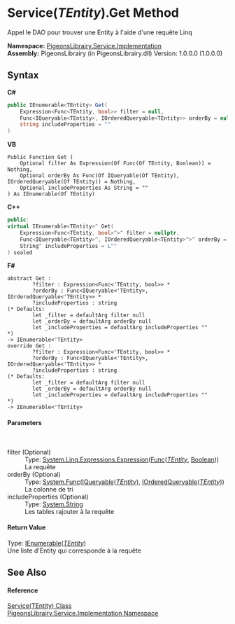 # Service(*TEntity*).Get Method 
 

Appel le DAO pour trouver une Entity à l'aide d'une requête Linq

**Namespace:**&nbsp;<a href="61ea8cdd-bbb0-4640-7fbb-d4c259f85123">PigeonsLibrairy.Service.Implementation</a><br />**Assembly:**&nbsp;PigeonsLibrairy (in PigeonsLibrairy.dll) Version: 1.0.0.0 (1.0.0.0)

## Syntax

**C#**<br />
``` C#
public IEnumerable<TEntity> Get(
	Expression<Func<TEntity, bool>> filter = null,
	Func<IQueryable<TEntity>, IOrderedQueryable<TEntity>> orderBy = null,
	string includeProperties = ""
)
```

**VB**<br />
``` VB
Public Function Get ( 
	Optional filter As Expression(Of Func(Of TEntity, Boolean)) = Nothing,
	Optional orderBy As Func(Of IQueryable(Of TEntity), IOrderedQueryable(Of TEntity)) = Nothing,
	Optional includeProperties As String = ""
) As IEnumerable(Of TEntity)
```

**C++**<br />
``` C++
public:
virtual IEnumerable<TEntity>^ Get(
	Expression<Func<TEntity, bool>^>^ filter = nullptr, 
	Func<IQueryable<TEntity>^, IOrderedQueryable<TEntity>^>^ orderBy = nullptr, 
	String^ includeProperties = L""
) sealed
```

**F#**<br />
``` F#
abstract Get : 
        ?filter : Expression<Func<'TEntity, bool>> * 
        ?orderBy : Func<IQueryable<'TEntity>, IOrderedQueryable<'TEntity>> * 
        ?includeProperties : string 
(* Defaults:
        let _filter = defaultArg filter null
        let _orderBy = defaultArg orderBy null
        let _includeProperties = defaultArg includeProperties ""
*)
-> IEnumerable<'TEntity> 
override Get : 
        ?filter : Expression<Func<'TEntity, bool>> * 
        ?orderBy : Func<IQueryable<'TEntity>, IOrderedQueryable<'TEntity>> * 
        ?includeProperties : string 
(* Defaults:
        let _filter = defaultArg filter null
        let _orderBy = defaultArg orderBy null
        let _includeProperties = defaultArg includeProperties ""
*)
-> IEnumerable<'TEntity> 
```


#### Parameters
&nbsp;<dl><dt>filter (Optional)</dt><dd>Type: <a href="http://msdn2.microsoft.com/en-us/library/bb335710" target="_blank">System.Linq.Expressions.Expression</a>(<a href="http://msdn2.microsoft.com/en-us/library/bb549151" target="_blank">Func</a>(<a href="75ba97f1-dce7-6ccb-b914-5f3ebe35b9df">*TEntity*</a>, <a href="http://msdn2.microsoft.com/en-us/library/a28wyd50" target="_blank">Boolean</a>))<br />La requête</dd><dt>orderBy (Optional)</dt><dd>Type: <a href="http://msdn2.microsoft.com/en-us/library/bb549151" target="_blank">System.Func</a>(<a href="http://msdn2.microsoft.com/en-us/library/bb351562" target="_blank">IQueryable</a>(<a href="75ba97f1-dce7-6ccb-b914-5f3ebe35b9df">*TEntity*</a>), <a href="http://msdn2.microsoft.com/en-us/library/bb340178" target="_blank">IOrderedQueryable</a>(<a href="75ba97f1-dce7-6ccb-b914-5f3ebe35b9df">*TEntity*</a>))<br />La colonne de tri</dd><dt>includeProperties (Optional)</dt><dd>Type: <a href="http://msdn2.microsoft.com/en-us/library/s1wwdcbf" target="_blank">System.String</a><br />Les tables rajouter à la requête</dd></dl>

#### Return Value
Type: <a href="http://msdn2.microsoft.com/en-us/library/9eekhta0" target="_blank">IEnumerable</a>(<a href="75ba97f1-dce7-6ccb-b914-5f3ebe35b9df">*TEntity*</a>)<br />Une liste d'Entity qui corresponde à la requête

## See Also


#### Reference
<a href="75ba97f1-dce7-6ccb-b914-5f3ebe35b9df">Service(TEntity) Class</a><br /><a href="61ea8cdd-bbb0-4640-7fbb-d4c259f85123">PigeonsLibrairy.Service.Implementation Namespace</a><br />